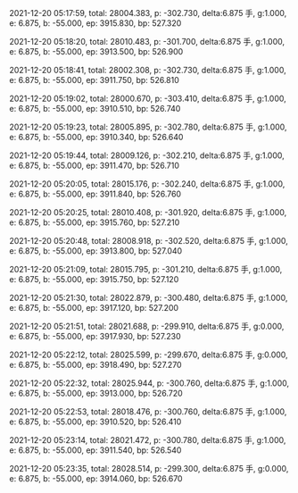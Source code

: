 2021-12-20 05:17:59, total: 28004.383, p: -302.730, delta:6.875 手, g:1.000, e: 6.875, b: -55.000, ep: 3915.830, bp: 527.320

2021-12-20 05:18:20, total: 28010.483, p: -301.700, delta:6.875 手, g:1.000, e: 6.875, b: -55.000, ep: 3913.500, bp: 526.900

2021-12-20 05:18:41, total: 28002.308, p: -302.730, delta:6.875 手, g:1.000, e: 6.875, b: -55.000, ep: 3911.750, bp: 526.810

2021-12-20 05:19:02, total: 28000.670, p: -303.410, delta:6.875 手, g:1.000, e: 6.875, b: -55.000, ep: 3910.510, bp: 526.740

2021-12-20 05:19:23, total: 28005.895, p: -302.780, delta:6.875 手, g:1.000, e: 6.875, b: -55.000, ep: 3910.340, bp: 526.640

2021-12-20 05:19:44, total: 28009.126, p: -302.210, delta:6.875 手, g:1.000, e: 6.875, b: -55.000, ep: 3911.470, bp: 526.710

2021-12-20 05:20:05, total: 28015.176, p: -302.240, delta:6.875 手, g:1.000, e: 6.875, b: -55.000, ep: 3911.840, bp: 526.760

2021-12-20 05:20:25, total: 28010.408, p: -301.920, delta:6.875 手, g:1.000, e: 6.875, b: -55.000, ep: 3915.760, bp: 527.210

2021-12-20 05:20:48, total: 28008.918, p: -302.520, delta:6.875 手, g:1.000, e: 6.875, b: -55.000, ep: 3913.800, bp: 527.040

2021-12-20 05:21:09, total: 28015.795, p: -301.210, delta:6.875 手, g:1.000, e: 6.875, b: -55.000, ep: 3915.750, bp: 527.120

2021-12-20 05:21:30, total: 28022.879, p: -300.480, delta:6.875 手, g:1.000, e: 6.875, b: -55.000, ep: 3917.120, bp: 527.200

2021-12-20 05:21:51, total: 28021.688, p: -299.910, delta:6.875 手, g:0.000, e: 6.875, b: -55.000, ep: 3917.930, bp: 527.230

2021-12-20 05:22:12, total: 28025.599, p: -299.670, delta:6.875 手, g:0.000, e: 6.875, b: -55.000, ep: 3918.490, bp: 527.270

2021-12-20 05:22:32, total: 28025.944, p: -300.760, delta:6.875 手, g:1.000, e: 6.875, b: -55.000, ep: 3913.000, bp: 526.720

2021-12-20 05:22:53, total: 28018.476, p: -300.760, delta:6.875 手, g:1.000, e: 6.875, b: -55.000, ep: 3910.520, bp: 526.410

2021-12-20 05:23:14, total: 28021.472, p: -300.780, delta:6.875 手, g:1.000, e: 6.875, b: -55.000, ep: 3911.540, bp: 526.540

2021-12-20 05:23:35, total: 28028.514, p: -299.300, delta:6.875 手, g:0.000, e: 6.875, b: -55.000, ep: 3914.060, bp: 526.670